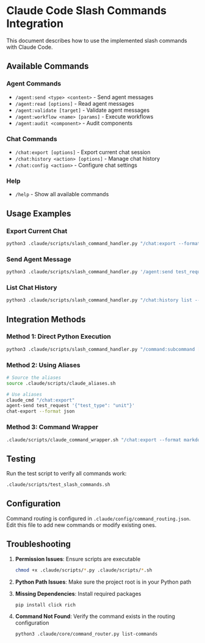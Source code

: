 # Claude Code Slash Commands Integration

This document describes how to use the implemented slash commands with Claude Code.

## Available Commands

### Agent Commands
- `/agent:send <type> <content>` - Send agent messages
- `/agent:read [options]` - Read agent messages
- `/agent:validate [target]` - Validate agent messages
- `/agent:workflow <name> [params]` - Execute workflows
- `/agent:audit <component>` - Audit components

### Chat Commands  
- `/chat:export [options]` - Export current chat session
- `/chat:history <action> [options]` - Manage chat history
- `/chat:config <action>` - Configure chat settings

### Help
- `/help` - Show all available commands

## Usage Examples

### Export Current Chat
```bash
python3 .claude/scripts/slash_command_handler.py "/chat:export --format markdown"
```

### Send Agent Message
```bash  
python3 .claude/scripts/slash_command_handler.py '/agent:send test_request {"test_type": "unit"}'
```

### List Chat History
```bash
python3 .claude/scripts/slash_command_handler.py "/chat:history list --limit 10"
```

## Integration Methods

### Method 1: Direct Python Execution
```bash
python3 .claude/scripts/slash_command_handler.py "/command:subcommand [args]"
```

### Method 2: Using Aliases
```bash
# Source the aliases
source .claude/scripts/claude_aliases.sh

# Use aliases
claude_cmd "/chat:export"
agent-send test_request '{"test_type": "unit"}'
chat-export --format json
```

### Method 3: Command Wrapper
```bash
.claude/scripts/claude_command_wrapper.sh "/chat:export --format markdown"
```

## Testing

Run the test script to verify all commands work:
```bash
.claude/scripts/test_slash_commands.sh
```

## Configuration

Command routing is configured in `.claude/config/command_routing.json`.
Edit this file to add new commands or modify existing ones.

## Troubleshooting

1. **Permission Issues**: Ensure scripts are executable
   ```bash
   chmod +x .claude/scripts/*.py .claude/scripts/*.sh
   ```

2. **Python Path Issues**: Make sure the project root is in your Python path
   
3. **Missing Dependencies**: Install required packages
   ```bash
   pip install click rich
   ```

4. **Command Not Found**: Verify the command exists in the routing configuration
   ```bash
   python3 .claude/core/command_router.py list-commands
   ```
